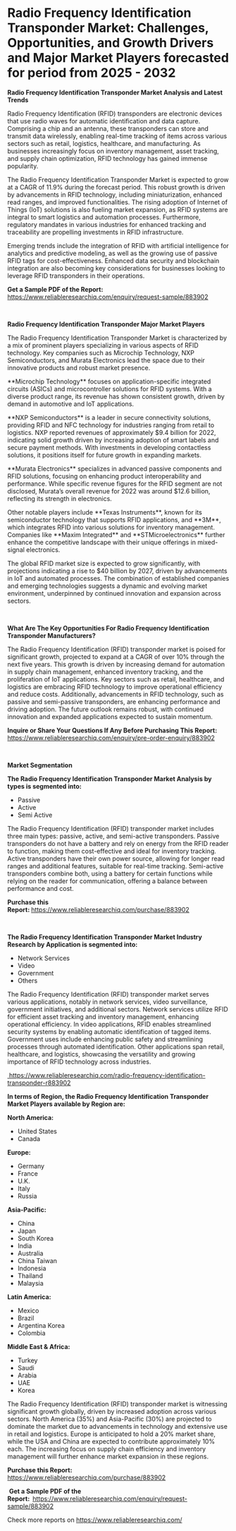 <p><h1>Radio Frequency Identification Transponder Market: Challenges, Opportunities, and Growth Drivers and Major Market Players forecasted for period from 2025 - 2032</h1></p><p><strong>Radio Frequency Identification Transponder Market Analysis and Latest Trends</strong></p>
<p><p>Radio Frequency Identification (RFID) transponders are electronic devices that use radio waves for automatic identification and data capture. Comprising a chip and an antenna, these transponders can store and transmit data wirelessly, enabling real-time tracking of items across various sectors such as retail, logistics, healthcare, and manufacturing. As businesses increasingly focus on inventory management, asset tracking, and supply chain optimization, RFID technology has gained immense popularity.</p><p>The Radio Frequency Identification Transponder Market is expected to grow at a CAGR of 11.9% during the forecast period. This robust growth is driven by advancements in RFID technology, including miniaturization, enhanced read ranges, and improved functionalities. The rising adoption of Internet of Things (IoT) solutions is also fueling market expansion, as RFID systems are integral to smart logistics and automation processes. Furthermore, regulatory mandates in various industries for enhanced tracking and traceability are propelling investments in RFID infrastructure. </p><p>Emerging trends include the integration of RFID with artificial intelligence for analytics and predictive modeling, as well as the growing use of passive RFID tags for cost-effectiveness. Enhanced data security and blockchain integration are also becoming key considerations for businesses looking to leverage RFID transponders in their operations.</p></p>
<p><strong>Get a Sample PDF of the Report:&nbsp;</strong> <a href="https://www.reliableresearchiq.com/enquiry/request-sample/883902?utm_campaign=3354&utm_medium=2&utm_source=Github&utm_content=ia&utm_term=06042025&utm_id=radio-frequency-identification-transponder">https://www.reliableresearchiq.com/enquiry/request-sample/883902</a></p>
<p>&nbsp;</p>
<p><strong>Radio Frequency Identification Transponder Major Market Players</strong></p>
<p><p>The Radio Frequency Identification Transponder Market is characterized by a mix of prominent players specializing in various aspects of RFID technology. Key companies such as Microchip Technology, NXP Semiconductors, and Murata Electronics lead the space due to their innovative products and robust market presence.</p><p>**Microchip Technology** focuses on application-specific integrated circuits (ASICs) and microcontroller solutions for RFID systems. With a diverse product range, its revenue has shown consistent growth, driven by demand in automotive and IoT applications.</p><p>**NXP Semiconductors** is a leader in secure connectivity solutions, providing RFID and NFC technology for industries ranging from retail to logistics. NXP reported revenues of approximately $9.4 billion for 2022, indicating solid growth driven by increasing adoption of smart labels and secure payment methods. With investments in developing contactless solutions, it positions itself for future growth in expanding markets.</p><p>**Murata Electronics** specializes in advanced passive components and RFID solutions, focusing on enhancing product interoperability and performance. While specific revenue figures for the RFID segment are not disclosed, Murata’s overall revenue for 2022 was around $12.6 billion, reflecting its strength in electronics.</p><p>Other notable players include **Texas Instruments**, known for its semiconductor technology that supports RFID applications, and **3M**, which integrates RFID into various solutions for inventory management. Companies like **Maxim Integrated** and **STMicroelectronics** further enhance the competitive landscape with their unique offerings in mixed-signal electronics.</p><p>The global RFID market size is expected to grow significantly, with projections indicating a rise to $40 billion by 2027, driven by advancements in IoT and automated processes. The combination of established companies and emerging technologies suggests a dynamic and evolving market environment, underpinned by continued innovation and expansion across sectors.</p></p>
<p>&nbsp;</p>
<p><strong>What Are The Key Opportunities For Radio Frequency Identification Transponder Manufacturers?</strong></p>
<p><p>The Radio Frequency Identification (RFID) transponder market is poised for significant growth, projected to expand at a CAGR of over 10% through the next five years. This growth is driven by increasing demand for automation in supply chain management, enhanced inventory tracking, and the proliferation of IoT applications. Key sectors such as retail, healthcare, and logistics are embracing RFID technology to improve operational efficiency and reduce costs. Additionally, advancements in RFID technology, such as passive and semi-passive transponders, are enhancing performance and driving adoption. The future outlook remains robust, with continued innovation and expanded applications expected to sustain momentum.</p></p>
<p><strong>Inquire or Share Your Questions If Any Before Purchasing This Report:</strong> <a href="https://www.reliableresearchiq.com/enquiry/pre-order-enquiry/883902?utm_campaign=3354&utm_medium=2&utm_source=Github&utm_content=ia&utm_term=06042025&utm_id=radio-frequency-identification-transponder">https://www.reliableresearchiq.com/enquiry/pre-order-enquiry/883902</a></p>
<p>&nbsp;</p>
<p><strong>Market Segmentation</strong></p>
<p><strong>The Radio Frequency Identification Transponder Market Analysis by types is segmented into:</strong></p>
<p><ul><li>Passive</li><li>Active</li><li>Semi Active</li></ul></p>
<p><p>The Radio Frequency Identification (RFID) transponder market includes three main types: passive, active, and semi-active transponders. Passive transponders do not have a battery and rely on energy from the RFID reader to function, making them cost-effective and ideal for inventory tracking. Active transponders have their own power source, allowing for longer read ranges and additional features, suitable for real-time tracking. Semi-active transponders combine both, using a battery for certain functions while relying on the reader for communication, offering a balance between performance and cost.</p></p>
<p><strong>Purchase this Report:&nbsp;</strong><a href="https://www.reliableresearchiq.com/purchase/883902?utm_campaign=3354&utm_medium=2&utm_source=Github&utm_content=ia&utm_term=06042025&utm_id=radio-frequency-identification-transponder">https://www.reliableresearchiq.com/purchase/883902</a></p>
<p>&nbsp;</p>
<p><strong>The Radio Frequency Identification Transponder Market Industry Research by Application is segmented into:</strong></p>
<p><ul><li>Network Services</li><li>Video</li><li>Government</li><li>Others</li></ul></p>
<p><p>The Radio Frequency Identification (RFID) transponder market serves various applications, notably in network services, video surveillance, government initiatives, and additional sectors. Network services utilize RFID for efficient asset tracking and inventory management, enhancing operational efficiency. In video applications, RFID enables streamlined security systems by enabling automatic identification of tagged items. Government uses include enhancing public safety and streamlining processes through automated identification. Other applications span retail, healthcare, and logistics, showcasing the versatility and growing importance of RFID technology across industries.</p></p>
<p><a href="https://www.reliableresearchiq.com/radio-frequency-identification-transponder-r883902?utm_campaign=3354&utm_medium=2&utm_source=Github&utm_content=ia&utm_term=06042025&utm_id=radio-frequency-identification-transponder">&nbsp;https://www.reliableresearchiq.com/radio-frequency-identification-transponder-r883902</a></p>
<p><strong>In terms of Region, the Radio Frequency Identification Transponder Market Players available by Region are:</strong></p>
<p>
    <p> <strong> North America: </strong>
        <ul>
            <li>United States</li>
            <li>Canada</li>
        </ul>
        </p> 
    <p> <strong> Europe: </strong>
        <ul>
            <li>Germany</li>
            <li>France</li>
            <li>U.K.</li>
            <li>Italy</li>
            <li>Russia</li>
        </ul>
        </p> 
    <p> <strong> Asia-Pacific: </strong>
        <ul>
            <li>China</li>
            <li>Japan</li>
            <li>South Korea</li>
            <li>India</li>
            <li>Australia</li>
            <li>China Taiwan</li>
            <li>Indonesia</li>
            <li>Thailand</li>
            <li>Malaysia</li>
        </ul>
        </p> 
    <p> <strong> Latin America: </strong>
        <ul>
            <li>Mexico</li>
            <li>Brazil</li>
            <li>Argentina Korea</li>
            <li>Colombia</li>
        </ul>
        </p> 
    <p> <strong> Middle East & Africa: </strong>
        <ul>
            <li>Turkey</li>
            <li>Saudi</li>
            <li>Arabia</li>
            <li>UAE</li>
            <li>Korea</li>
        </ul>
    </p>
    </p>
<p><p>The Radio Frequency Identification (RFID) transponder market is witnessing significant growth globally, driven by increased adoption across various sectors. North America (35%) and Asia-Pacific (30%) are projected to dominate the market due to advancements in technology and extensive use in retail and logistics. Europe is anticipated to hold a 20% market share, while the USA and China are expected to contribute approximately 10% each. The increasing focus on supply chain efficiency and inventory management will further enhance market expansion in these regions.</p></p>
<p><strong>Purchase this Report: </strong><a href="https://www.reliableresearchiq.com/purchase/883902?utm_campaign=3354&utm_medium=2&utm_source=Github&utm_content=ia&utm_term=06042025&utm_id=radio-frequency-identification-transponder">https://www.reliableresearchiq.com/purchase/883902</a></p>
<p>&nbsp;<strong>Get a Sample PDF of the Report:&nbsp;&nbsp;</strong><a href="https://www.reliableresearchiq.com/enquiry/request-sample/883902?utm_campaign=3354&utm_medium=2&utm_source=Github&utm_content=ia&utm_term=06042025&utm_id=radio-frequency-identification-transponder">https://www.reliableresearchiq.com/enquiry/request-sample/883902</a></p>
<p><strong></strong></p>
<p>Check more reports on <a href="https://www.reliableresearchiq.com/?utm_campaign=3354&utm_medium=2&utm_source=Github&utm_content=ia&utm_term=06042025&utm_id=radio-frequency-identification-transponder">https://www.reliableresearchiq.com/</a></p>